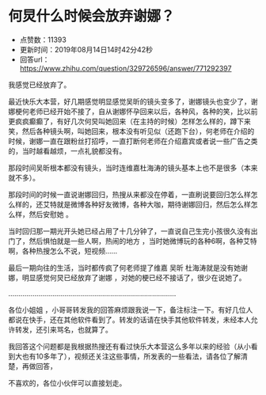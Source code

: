 # 何炅什么时候会放弃谢娜？
- 点赞数：11393
- 更新时间：2019年08月14日14时42分42秒
- 回答url：https://www.zhihu.com/question/329726596/answer/771292397
<body>
 <p data-pid="auxqhh-8">我感觉已经放弃了。</p>
 <p data-pid="_NACEP0u">最近快乐大本营，好几期感觉明显感觉吴昕的镜头变多了，谢娜镜头也变少了，谢娜梗何老师已经开始不接了，自从谢娜怀孕回来以后，各种风，各种的笑，比以前更疯疯癫癫了，有好几次何炅叫她回来（在主持的时候）怎样怎么样的，蹲下来笑，然后各种镜头啊，叫她回来，根本没有听见似（还跑下台），何老师在介绍的时候，谢娜一直在跟粉丝打招呼，一直打断何老师在介绍嘉宾或者说一些广告之类的，当时越看越烦，一点礼貌都没有。</p>
 <p data-pid="x72w4lK6">那段时间吴昕根本都没有镜头，当时连维嘉杜海涛的镜头基本上也不是很多（本来就不多）。</p>
 <p data-pid="_XRXRZUx">那段时间的时候一直说谢娜回归，热搜从来都没在停着，一直刷说要回归怎么样怎么样的，还艾特就是微博各种好友微博，各种大咖，期待谢娜回归，然后怎么样怎么样，然后安慰她 。</p>
 <p data-pid="H0YETIWL">当时回归那一期光开头她已经占用了十几分钟了，一直说自己生完小孩很久没有出门了，然后惧怕就是一些人啊，热闹的地方 ，当时她微博玩的各种6啊，各种艾特啊，各种热搜怎么不说，短视频……</p>
 <p data-pid="eAqJlv_m">最后一期向往的生活，当时都传疯了何老师提了维嘉 吴昕 杜海涛就是没有她谢娜，明显感觉何炅已经放弃了谢娜 ，对她的梗已经不接话了，很少在说她了。</p>
 <p data-pid="vbd5-GUR">…………………………………………………………………………</p>
 <p data-pid="FQEXYo2d">各位小姐姐 ，小哥哥转发我的回答麻烦跟我说一下，备注标注一下。有好几位人都说在快手，还在其他软件看到了。转发的话请在快手其他软件转发，未经本人允许转发，还引来骂名，也就算了。</p>
 <p data-pid="wEW5G7nZ">我回答这个问题都是我根据热搜还有看过快乐大本营这么多年以来的经验（从小看到大也有10多年了），视频还关注这些事情，所发表的一些看法，请各位了解清楚，再做回答，</p>
 <p data-pid="Mkd-H2Uf">不喜欢的，各位小伙伴可以直接划走。</p>
</body>